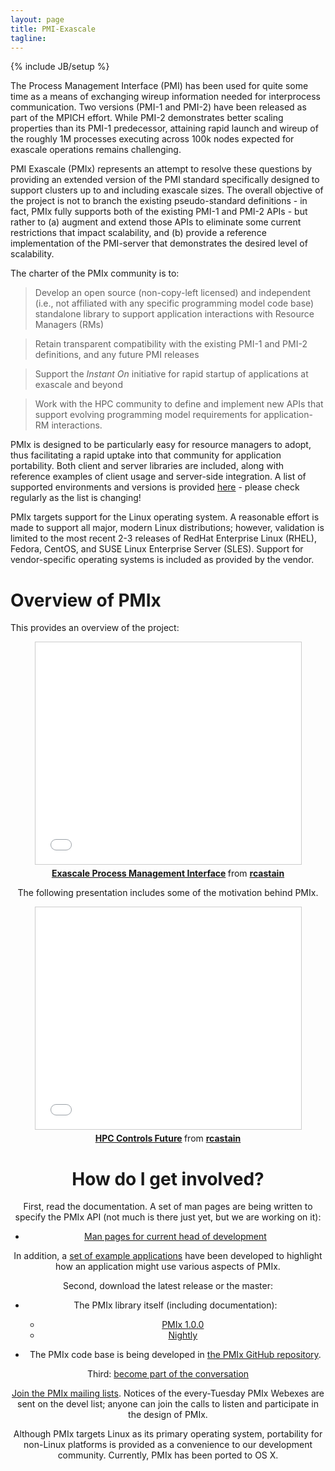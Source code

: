 ```yaml
---
layout: page
title: PMI-Exascale
tagline:
---
```

{% include JB/setup %}

The Process Management Interface (PMI) has been used for quite some time as a means of exchanging wireup information needed for interprocess communication. Two versions (PMI-1 and PMI-2) have been released as part of the MPICH effort. While PMI-2 demonstrates better scaling properties than its PMI-1 predecessor, attaining rapid launch and wireup of the roughly 1M processes executing across 100k nodes expected for exascale operations remains challenging.

PMI Exascale (PMIx) represents an attempt to resolve these questions by providing an extended version of the PMI standard specifically designed to support clusters up to and including exascale sizes. The overall objective of the project is not to branch the existing pseudo-standard definitions - in fact, PMIx fully supports both of the existing PMI-1 and PMI-2 APIs - but rather to (a) augment and extend those APIs to eliminate some current restrictions that impact scalability, and (b) provide a reference implementation of the PMI-server that demonstrates the desired level of scalability.

The charter of the PMIx community is to:

> Develop an open source (non-copy-left licensed) and independent (i.e., not affiliated with any specific programming model code base) standalone library to support application interactions with Resource Managers (RMs)

> Retain transparent compatibility with the existing PMI-1 and PMI-2 definitions, and any future PMI releases

> Support the _Instant On_ initiative for rapid startup of applications at exascale and beyond

> Work with the HPC community to define and implement new APIs that support evolving programming model requirements for application-RM interactions.

PMIx is designed to be particularly easy for resource managers to adopt, thus facilitating a rapid uptake into that community for application portability. Both client and server libraries are included, along with reference examples of client usage and server-side integration. A list of supported environments and versions is provided [here](etc) - please check regularly as the list is changing!

PMIx targets support for the Linux operating system.  A reasonable effort is made to support all major, modern Linux distributions; however, validation is limited to the most recent 2-3 releases of RedHat Enterprise Linux (RHEL), Fedora, CentOS, and SUSE Linux Enterprise Server (SLES). Support for vendor-specific operating systems is included as provided by the vendor.

Overview of PMIx
=====================

This provides an overview of the project:

<div align="center">
<iframe src="//www.slideshare.net/slideshow/embed_code/key/g2GcY4dHJc83CN" width="425" height="355" frameborder="0" marginwidth="0" marginheight="0" scrolling="no" style="border:1px solid #CCC; border-width:1px; margin-bottom:5px; max-width: 100%;" allowfullscreen> </iframe> <div style="margin-bottom:5px"> <strong> <a href="//www.slideshare.net/rcastain/exascale-process-management-interface" title="Exascale Process Management Interface" target="_blank">Exascale Process Management Interface</a> </strong> from <strong><a href="//www.slideshare.net/rcastain" target="_blank">rcastain</a></strong>
</div>

The following presentation includes some of the motivation behind PMIx.

<div align="center">
<iframe src="//www.slideshare.net/slideshow/embed_code/key/yZAyst7GlEBQbD" width="425" height="355" frameborder="0" marginwidth="0" marginheight="0" scrolling="no" style="border:1px solid #CCC; border-width:1px; margin-bottom:5px; max-width: 100%;" allowfullscreen> </iframe> <div style="margin-bottom:5px"> <strong> <a href="//www.slideshare.net/rcastain/hpc-controls-future-54243156" title="HPC Controls Future" target="_blank">HPC Controls Future</a> </strong> from <strong><a href="//www.slideshare.net/rcastain" target="_blank">rcastain</a></strong>
</div>


How do I get involved?
=====================

First, read the documentation. A set of man pages are being written to specify the PMIx API (not much is there just yet, but we are working on it):

* [Man pages for current head of development](master/man/)

 In addition, a [set of example applications](https://github.com/open-mpi/pmix/tree/master/examples) have been developed to highlight how an application might use various aspects of PMIx.

Second, download the latest release or the master:

* The PMIx library itself (including documentation):
    * [PMIx 1.0.0](http://www.open-mpi.org/software/pmix/v1.0/)
    * [Nightly](http://www.open-mpi.org/software/pmix/nightly/master/)

* The PMIx code base is being developed in [the PMIx GitHub repository](https://github.com/open-mpi/pmix).

Third: [become part of the conversation](http://www.open-mpi.org/community/lists/pmix-devel/)

[Join the PMIx mailing lists](http://www.open-mpi.org/community/lists/pmix.php).  Notices of the every-Tuesday PMIx Webexes are sent on the devel list; anyone can join the calls to listen and participate in the design of PMIx.

Although PMIx targets Linux as its primary operating system, portability for non-Linux platforms is provided as a convenience to our development community.  Currently, PMIx has been ported to OS X.
